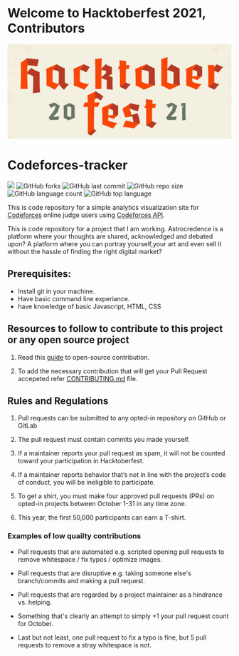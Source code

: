 # Welcome to Hacktoberfest 2021, Contributors  
<a><img src="https://github.com/agniutkarsh/GitHubGraduation-2021/blob/main/Screenshot%202021-09-15%20at%2011.44.40%20AM.png" width="1000px"></a>

# Codeforces-tracker
![](https://img.shields.io/badge/Hactoberfest-%202021-brightgreen)
 ![GitHub forks](https://img.shields.io/github/forks/wasim7raja10/Codeforces-tracker?style=social)
 ![GitHub last commit](https://img.shields.io/github/last-commit/wasim7raja10/Codeforces-tracker?color=red&style=social)
![GitHub repo size](https://img.shields.io/github/repo-size/wasim7raja10/Codeforces-tracker?style=normal)
![GitHub language count](https://img.shields.io/github/languages/count/wasim7raja10/Codeforces-tracker?style=normal)
![GitHub top language](https://img.shields.io/github/languages/top/wasim7raja10/Codeforces-tracker?style=normal)

This is code repository for a simple analytics visualization site for [Codeforces](http://codeforces.com/) online judge users using [Codeforces API](https://codeforces.com/apiHelp).

This is code repository for a project that I am working. Astrocredence is a platform where your thoughts are shared, acknowledged and debated upon? A platform where you can portray yourself,your art and even sell it without the hassle of finding the right digital market?  

## Prerequisites:
* Install git in your machine.
* Have basic command line experiance.
* have knowledge of basic Javascript, HTML, CSS

## Resources to follow to contribute to this project or any open source project

1. Read this [guide](https://www.digitalocean.com/community/tutorial_series/an-introduction-to-open-source) to open-source contribution.

2. To add the necessary contribution that will get your Pull Request accepeted refer [CONTRIBUTING.md](https://github.com/wasim7raja10/Codeforces-tracker/blob/main/CONTRIBUTING.md) file.

## Rules and Regulations

1. Pull requests can be submitted to any opted-in repository on GitHub or GitLab

2. The pull request must contain commits you made yourself.

3. If a maintainer reports your pull request as spam, it will not be counted toward your participation in Hacktoberfest.

4. If a maintainer reports behavior that’s not in line with the project’s code of conduct, you will be ineligible to participate.

5. To get a shirt, you must make four approved pull requests (PRs) on opted-in projects between October 1-31 in any time zone.

6. This year, the first 50,000 participants can earn a T-shirt.

### Examples of low quailty contributions

+ Pull requests that are automated e.g. scripted opening pull requests to remove whitespace / fix typos / optimize images.

+ Pull requests that are disruptive e.g. taking someone else's branch/commits and making a pull request.

+ Pull requests that are regarded by a project maintainer as a hindrance vs. helping.

+ Something that's clearly an attempt to simply +1 your pull request count for October.

+ Last but not least, one pull request to fix a typo is fine, but 5 pull requests to remove a stray whitespace is not.


